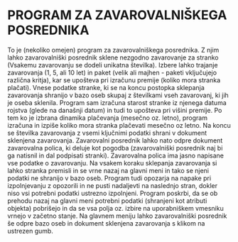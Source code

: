 # PROGRAM ZA ZAVAROVALNIŠKEGA POSREDNIKA

To je (nekoliko omejen) program za zavarovalniškega posrednika. Z njim lahko zavarovalniški posrednik sklene nezgodno zavarovanje za stranko (Vsakemu zavarovanju se dodeli unikatna številka). Izbere lahko trajanje zavarovanja (1, 5, ali 10 let) in paket (velik ali majhen - paketi vključujejo različna kritja), kar se upošteva pri izračunu premije (koliko mora stranka plačati). Vnese podatke stranke, ki se na koncu postopka sklepanja zavarovanja shranijo v bazo oseb skupaj z številkami vseh zavarovanj, ki jih je oseba sklenila. Program sam izračuna starost stranke iz njenega datuma rojstva (glede na današnji datum) in tudi to upošteva pri višini premije. Po tem ko je izbrana dinamika plačevanja (mesečno oz. letno), program izračuna in izpiše koliko mora stranka plačevati mesečno oz letno. Na koncu se številka zavarovanja z vsemi ključnimi podatki shrani v dokument sklenjena zavarovanja. Zavarovalni posrednik lahko nato odpre dokument zavarovalna polica, ki deluje kot pogodba (zavarovalniški posrednik naj bi ga natisnil in dal podpisati stranki). Zavarovalna polica ima jasno napisane vse podatke o zavarovanju. Na vsakem koraku sklepanja zavarovanja si lahko stranka premisli in se vrne nazaj na glavni meni in tako se njeni podatki ne shranijo v bazo oseb. Program tudi opozarja na napake pri izpolnjevanju z opozorili in ne pusti nadaljevti na naslednjo stran, dokler niso vsi potrebni podatki ustrezno izpolnjeni. Program poskrbi, da se ob prehodu nazaj na glavni meni potrebni podatki (shranjeni kot atributi objekta) pobrišejo in da se vsa polja oz. izbire na uporabniškem vmesniku vrnejo v začetno stanje. Na glavnem meniju lahko zavarovalniški posrednik še odpre bazo oseb in dokument sklenjena zavarovanja s klikom na ustrezen gumb.
